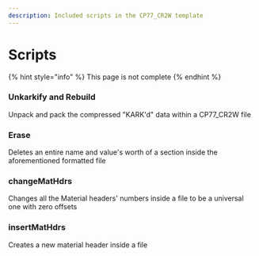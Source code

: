 ```yaml
---
description: Included scripts in the CP77_CR2W template
---
```


# Scripts

{% hint style="info" %}
This page is not complete
{% endhint %}

### Unkarkify and Rebuild

Unpack and pack the compressed "KARK'd" data within a CP77\_CR2W file

### Erase

Deletes an entire name and value's worth of a section inside the aforementioned formatted file

### changeMatHdrs

Changes all the Material headers' numbers inside a file to be a universal one with zero offsets

### insertMatHdrs

Creates a new material header inside a file
